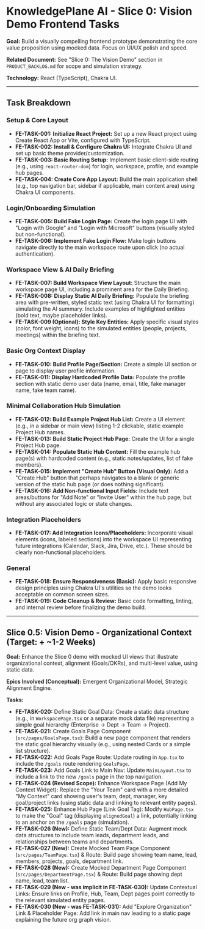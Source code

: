 # KnowledgePlane AI - Slice 0: Vision Demo Frontend Tasks

**Goal:** Build a visually compelling frontend prototype demonstrating the core value proposition using mocked data. Focus on UI/UX polish and speed.

**Related Document:** See "Slice 0: The Vision Demo" section in `PRODUCT_BACKLOG.md` for scope and simulation strategy.

**Technology:** React (TypeScript), Chakra UI.

---

## Task Breakdown

### Setup & Core Layout

*   **FE-TASK-001: Initialize React Project:** Set up a new React project using Create React App or Vite, configured with TypeScript.
*   **FE-TASK-002: Install & Configure Chakra UI:** Integrate Chakra UI and set up basic theme provider/customization.
*   **FE-TASK-003: Basic Routing Setup:** Implement basic client-side routing (e.g., using `react-router-dom`) for login, workspace, profile, and example hub pages.
*   **FE-TASK-004: Create Core App Layout:** Build the main application shell (e.g., top navigation bar, sidebar if applicable, main content area) using Chakra UI components.

### Login/Onboarding Simulation

*   **FE-TASK-005: Build Fake Login Page:** Create the login page UI with "Login with Google" and "Login with Microsoft" buttons (visually styled but non-functional).
*   **FE-TASK-006: Implement Fake Login Flow:** Make login buttons navigate directly to the main workspace route upon click (no actual authentication).

### Workspace View & AI Daily Briefing

*   **FE-TASK-007: Build Workspace View Layout:** Structure the main workspace page UI, including a prominent area for the Daily Briefing.
*   **FE-TASK-008: Display Static AI Daily Briefing:** Populate the briefing area with pre-written, styled static text (using Chakra UI for formatting) simulating the AI summary. Include examples of highlighted entities (bold text, maybe placeholder links).
*   **FE-TASK-009 (Optional): Style Key Entities:** Apply specific visual styles (color, font weight, icons) to the simulated entities (people, projects, meetings) within the briefing text.

### Basic Org Context Display

*   **FE-TASK-010: Build Profile Page/Section:** Create a simple UI section or page to display user profile information.
*   **FE-TASK-011: Display Hardcoded Profile Data:** Populate the profile section with static demo user data (name, email, title, fake manager name, fake team name).

### Minimal Collaboration Hub Simulation

*   **FE-TASK-012: Build Example Project Hub List:** Create a UI element (e.g., in a sidebar or main view) listing 1-2 clickable, static example Project Hub names.
*   **FE-TASK-013: Build Static Project Hub Page:** Create the UI for a single Project Hub page.
*   **FE-TASK-014: Populate Static Hub Content:** Fill the example hub page(s) with hardcoded content (e.g., static notes/updates, list of fake members).
*   **FE-TASK-015: Implement "Create Hub" Button (Visual Only):** Add a "Create Hub" button that perhaps navigates to a blank or generic version of the static hub page (or does nothing significant).
*   **FE-TASK-016: Add Non-functional Input Fields:** Include text areas/buttons for "Add Note" or "Invite User" within the hub page, but without any associated logic or state changes.

### Integration Placeholders

*   **FE-TASK-017: Add Integration Icons/Placeholders:** Incorporate visual elements (icons, labeled sections) into the workspace UI representing future integrations (Calendar, Slack, Jira, Drive, etc.). These should be clearly non-functional placeholders.

### General

*   **FE-TASK-018: Ensure Responsiveness (Basic):** Apply basic responsive design principles using Chakra UI's utilities so the demo looks acceptable on common screen sizes.
*   **FE-TASK-019: Code Cleanup & Review:** Basic code formatting, linting, and internal review before finalizing the demo build.

---

## Slice 0.5: Vision Demo - Organizational Context (Target: + ~1-2 Weeks)

**Goal:** Enhance the Slice 0 demo with mocked UI views that illustrate organizational context, alignment (Goals/OKRs), and multi-level value, using static data.

**Epics Involved (Conceptual):** Emergent Organizational Model, Strategic Alignment Engine.

**Tasks:**

*   **FE-TASK-020:** Define Static Goal Data: Create a static data structure (e.g., in `WorkspacePage.tsx` or a separate mock data file) representing a simple goal hierarchy (Enterprise -> Dept -> Team -> Project).
*   **FE-TASK-021:** Create Goals Page Component (`src/pages/GoalsPage.tsx`): Build a new page component that renders the static goal hierarchy visually (e.g., using nested Cards or a simple list structure).
*   **FE-TASK-022:** Add Goals Page Route: Update routing in `App.tsx` to include the `/goals` route rendering `GoalsPage`.
*   **FE-TASK-023:** Add Goals Link to Main Nav: Update `MainLayout.tsx` to include a link to the new `/goals` page in the top navigation.
*   **FE-TASK-024 (Revised Scope):** Enhance Workspace Page (Add My Context Widget): Replace the "Your Team" card with a more detailed "My Context" card showing user's team, dept, manager, key goal/project links (using static data and linking to relevant entity pages).
*   **FE-TASK-025:** Enhance Hub Page (Link Goal Tag): Modify `HubPage.tsx` to make the "Goal" tag (displaying `alignedGoal`) a link, potentially linking to an anchor on the `/goals` page (simulation).
*   **FE-TASK-026 (New):** Define Static Team/Dept Data: Augment mock data structures to include team leads, department leads, and relationships between teams and departments.
*   **FE-TASK-027 (New):** Create Mocked Team Page Component (`src/pages/TeamPage.tsx`) & Route: Build page showing team name, lead, members, projects, goals, department link.
*   **FE-TASK-028 (New):** Create Mocked Department Page Component (`src/pages/DepartmentPage.tsx`) & Route: Build page showing dept name, lead, team list.
*   **FE-TASK-029 (New - was implicit in FE-TASK-030):** Update Contextual Links: Ensure links on Profile, Hub, Team, Dept pages point correctly to the relevant simulated entity pages.
*   **FE-TASK-030 (New - was FE-TASK-031):** Add "Explore Organization" Link & Placeholder Page: Add link in main nav leading to a static page explaining the future org graph vision. 